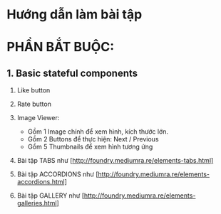 # Hướng dẫn làm bài tập

# PHẦN BẮT BUỘC:

## 1. Basic stateful components

1. Like button
2. Rate button
3. Image Viewer:

   - Gồm 1 Image chính để xem hình, kích thước lớn.
   - Gồm 2 Buttons để thực hiện: Next / Previous
   - Gồm 5 Thumbnails để xem hình tương ứng

4. Bài tập TABS như [http://foundry.mediumra.re/elements-tabs.html]
5. Bài tập ACCORDIONS như [http://foundry.mediumra.re/elements-accordions.html]
6. Bài tập GALLERY như [http://foundry.mediumra.re/elements-galleries.html]
